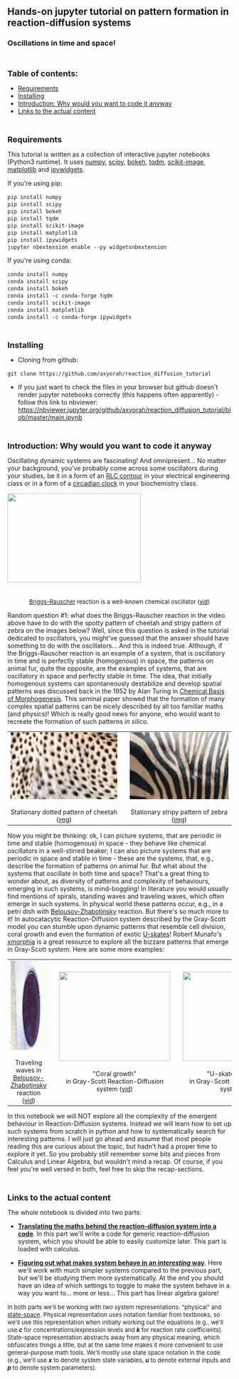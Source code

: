 ## Hands-on jupyter tutorial on pattern formation in reaction-diffusion systems
### Oscillations in time and space!

<br>

<a name="table"></a><font size=4><b>Table of contents:</b></font>
- [Requirements](#requirements)
- [Installing](#installing)
- [Introduction: Why would you want to code it anyway](#introduction)
- [Links to the actual content](#links)

<br>

<a name="requirements"></a><font size=4><b>Requirements</b></font>

This tutorial is written as a collection of interactive jupyter notebooks (Python3 runtime). It uses [numpy](http://www.numpy.org/), [scipy](https://www.scipy.org/), [bokeh](https://bokeh.pydata.org/en/latest/), [tqdm](https://pypi.org/project/tqdm/), [scikit-image](https://scikit-image.org/), [matplotlib](https://matplotlib.org/index.html) and [ipywidgets](https://ipywidgets.readthedocs.io/en/stable/).

If you're using pip:
```
pip install numpy
pip install scipy
pip install bokeh
pip install tqdm
pip install scikit-image
pip install matplotlib
pip install ipywidgets
jupyter nbextension enable --py widgetsnbextension
```

If you're using conda:
```
conda install numpy
conda install scipy
conda install bokeh
conda install -c conda-forge tqdm
conda install scikit-image
conda install matplotlib
conda install -c conda-forge ipywidgets
```

<br>

<a name="installing"></a><font size=4><b>Installing</b></font>

- Cloning from github:

```
git clone https://github.com/axyorah/reaction_diffusion_tutorial
```

- If you just want to check the files in your browser but github doesn't render jupyter notebooks correctly (this happens often apparently) - follow this link to nbviewer: https://nbviewer.jupyter.org/github/axyorah/reaction_diffusion_tutorial/blob/master/main.ipynb


<br>

<a name="introduction"></a><font size=4><b>Introduction: Why would you want to code it anyway</b></font>

Oscillating dynamic systems are fascinating! And omnipresent... No matter your background, you've probably come across some oscillators during your studies, be it in a form of an [RLC contour](https://en.wikipedia.org/wiki/RLC_circuit) in your electrical engineering class or in a form of a [circadian clock](https://en.wikipedia.org/wiki/Circadian_clock) in your biochemistry class.

<img width="300" height="200" src="images/briggs-rauscher.gif"></img>
<body><center><font size="2"><br><a href="https://en.wikipedia.org/wiki/Briggs%E2%80%93Rauscher_reaction">Briggs–Rauscher</a> reaction  is a well-known chemical oscillator (<a href="https://www.youtube.com/watch?v=WpBwlSn1XPQ">vid</a>)</font></center></body>

Random question #1: what does the Briggs-Rauscher reaction in the video above have to do with the spotty pattern of cheetah and stripy pattern of zebra on the images below? Well, since this question is asked in the tutorial dedicated to oscillators, you might've guessed that the answer should have something to do with the oscillators... And this is indeed true. Although, if the Briggs-Rauscher reaction is an example of a system, that is oscillatory in time and is perfectly stable (homogenous) in space, the patterns on animal fur, quite the opposite, are the examples of systems, that are oscillatory in space and perfectly stable in time. The idea, that initially homogenous systems can spontaneously destabilize and develop spatial patterns was discussed back in the 1952 by Alan Turing in [Chemical Basis of Morphogenesis](http://www.dna.caltech.edu/courses/cs191/paperscs191/turing.pdf). This seminal paper showed that the formation of many complex spatial patterns can be nicely described by all too familiar maths (and physics)! Which is really good news for anyone, who would want to recreate the formation of such patterns _in silico_.

<table>
<td>
<img width="250" height="150" src='images/Cheetah_pattern.jpg'></img>
<body><center><br>Stationary dotted pattern of cheetah (<a href="https://upload.wikimedia.org/wikipedia/commons/6/68/Cheetah_%28Kruger_National_Park%2C_South_Africa%2C_2001%29.jpg">img</a>)</center></body>
<td>
<td>
<img width="250" height="150" src='images/zebra_pattern.jpg'></img>
<body><center><br>Stationary stripy pattern of zebra (<a href="https://upload.wikimedia.org/wikipedia/commons/1/12/Hartmann_zebra_hobatere_S.jpg">img</a>)</center></body>
</td>
</table>

Now you might be thinking: ok, I can picture systems, that are periodic in time and stable (homogenous) in space - they behave like chemical oscillators in a well-stirred beaker; I can also picture systems that are periodic in space and stable in time - these are the systems, that, e.g., describe the formation of patterns on animal fur. But what about the systems that oscillate in both time and space? That's a great thing to wonder about, as diversity of patterns and complexity of behaviours, emerging in such systems, is mind-boggling! In literature you would usually find mentions of spirals, standing waves and traveling waves, which often emerge in such systems. In physical world these patterns occur, e.g., in a petri dish with [Belousov-Zhabotinsky](https://en.wikipedia.org/wiki/Belousov%E2%80%93Zhabotinsky_reaction) reaction. But there's so much more to it! In autocatacytic Reaction-Diffusion system described by the Gray-Scott model you can stumble upon dynamic patterns that resemble cell division, coral growth and even the formation of exotic [U-skates](http://mrob.com/pub/comp/xmorphia/uskate-world.html)! Robert Munafo's [xmorphia](http://mrob.com/pub/comp/xmorphia/index.html) is a great resource to explore all the bizzare patterns that emerge in Gray-Scott system. Here are some more examples:

<table>
<td>
    <img src="images/belousov-zhabotinsky.gif" style="width:320px;height:200px;"></img>
    <body><center> <br>Traveling waves in <br> <a href="https://en.wikipedia.org/wiki/Belousov%E2%80%93Zhabotinsky_reaction">Belousov-Zhabotinsky</a> reaction (<a href="https://www.youtube.com/watch?v=PpyKSRo8Iec">vid</a>)</center> </body>
<td>    

<td>
<img src='images/gray-scott-corals.gif' style="width:250px;height:200px;"></img>
<body><center><br>"Coral growth" <br>in Gray-Scott Reaction-Diffusion system (<a href="http://www.karlsims.com/rd.html">vid</a>)</center></body>
<td>
    
<td>
    <img src='images/Gray_Scott_F620_k609_fr1248.gif' style="width:250px;height:200px;"></img>    
    <body><center> <br>"U-skates" emerging <br>in Gray-Scott Reaction-Diffusion system (<a href="http://mrob.com/pub/comp/xmorphia/index.html#formula">vid</a>)</center></body>
<td>
</table>

In this notebook we will NOT explore all the complexity of the emergent behaviour in Reaction-Diffusion systems. Instead we will learn how to set up such systems from scratch in python and how to systematically search for interesting patterns. I will just go ahead and assume that most people reading this are curious about the topic, but hadn't had a proper time to explore it yet. So you probably still remember some bits and pieces from Calculus and Linear Algebra, but wouldn't mind a recap. Of course, if you feel you're well versed in both, feel free to skip the recap-sections. 

<br>

<a name="links"></a><font size=4><b>Links to the actual content</b></font>

The whole notebook is divided into two parts:
- [**Translating the maths behind the reaction-diffusion system into a code**](pde2code.ipynb). In this part we'll write a code for generic reaction-diffusion system, which you should be able to easily customize later. This part is loaded with calculus. 

- [**Figuring out what makes system behave in an _interesting_ way**](parameters2behaviour.ipynb). Here we'll work with much simpler systems compared to the previous part, but we'll be studying them more systematically. At the end you should have an idea of which settings to toggle to make the system behave in a way you want to... more or less... This part has linear algebra galore! 

><font size=2>
  In both parts we'll be working with _two_ system representations: "physical" and <a href="https://en.wikipedia.org/wiki/State-space_representation">state-space</a>. Physical representation uses notation familiar from textbooks, so we'll use this representation when initially working out the equations (e.g., we'll use <i><b>c</b></i> for concentrations/expression levels and <i><b>k</b></i> for reaction rate coefficients). State-space representation abstracts away from any physical meaning, which obfuscates things a little, but at the same time makes it more convenient to use general-purpose math tools. We'll mostly use state space notation in the code (e.g., we'll use <i><b>x</b></i> to denote system state variables, <i><b>u</b></i> to denote external inputs and <i><b>p</b></i> to denote system parameters)</font>. 
